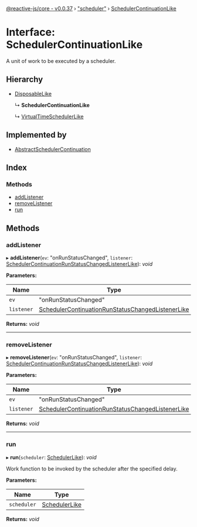 [@reactive-js/core - v0.0.37](../README.md) › ["scheduler"](../modules/_scheduler_.md) › [SchedulerContinuationLike](_scheduler_.schedulercontinuationlike.md)

# Interface: SchedulerContinuationLike

A unit of work to be executed by a scheduler.

## Hierarchy

* [DisposableLike](_disposable_.disposablelike.md)

  ↳ **SchedulerContinuationLike**

  ↳ [VirtualTimeSchedulerLike](_scheduler_.virtualtimeschedulerlike.md)

## Implemented by

* [AbstractSchedulerContinuation](../classes/_scheduler_.abstractschedulercontinuation.md)

## Index

### Methods

* [addListener](_scheduler_.schedulercontinuationlike.md#addlistener)
* [removeListener](_scheduler_.schedulercontinuationlike.md#removelistener)
* [run](_scheduler_.schedulercontinuationlike.md#run)

## Methods

###  addListener

▸ **addListener**(`ev`: "onRunStatusChanged", `listener`: [SchedulerContinuationRunStatusChangedListenerLike](_scheduler_.schedulercontinuationrunstatuschangedlistenerlike.md)): *void*

**Parameters:**

Name | Type |
------ | ------ |
`ev` | "onRunStatusChanged" |
`listener` | [SchedulerContinuationRunStatusChangedListenerLike](_scheduler_.schedulercontinuationrunstatuschangedlistenerlike.md) |

**Returns:** *void*

___

###  removeListener

▸ **removeListener**(`ev`: "onRunStatusChanged", `listener`: [SchedulerContinuationRunStatusChangedListenerLike](_scheduler_.schedulercontinuationrunstatuschangedlistenerlike.md)): *void*

**Parameters:**

Name | Type |
------ | ------ |
`ev` | "onRunStatusChanged" |
`listener` | [SchedulerContinuationRunStatusChangedListenerLike](_scheduler_.schedulercontinuationrunstatuschangedlistenerlike.md) |

**Returns:** *void*

___

###  run

▸ **run**(`scheduler`: [SchedulerLike](_scheduler_.schedulerlike.md)): *void*

Work function to be invoked by the scheduler after the specified delay.

**Parameters:**

Name | Type |
------ | ------ |
`scheduler` | [SchedulerLike](_scheduler_.schedulerlike.md) |

**Returns:** *void*
